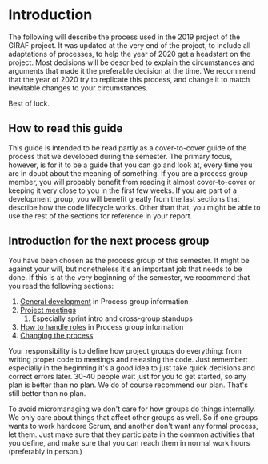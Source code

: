 # Introduction
The following will describe the process used in the 2019 project of the GIRAF project.
It was updated at the very end of the project, to include all adaptations of processes, to help the year of 2020 get a headstart on the project.
Most decisions will be described to explain the circumstances and arguments that made it the preferable decision at the time.
We recommend that the year of 2020 try to replicate this process, and change it to match inevitable changes to your circumstances.

Best of luck.

## How to read this guide
This guide is intended to be read partly as a cover-to-cover guide of the process that we developed during the semester.
The primary focus, however, is for it to be a guide that you can go and look at, every time you are in doubt about the meaning of something.
If you are a process group member, you will probably benefit from reading it almost cover-to-cover or keeping it very close to you in the first few weeks.
If you are part of a development group, you will benefit greatly from the last sections that describe how the code lifecycle works.
Other than that, you might be able to use the rest of the sections for reference in your report.

## Introduction for the next process group
You have been chosen as the process group of this semester. It might be against your will, but nonetheless it's an important job that needs to be done.
If this is at the very beginning of the semester, we recommend that you read the following sections:
1. [General development](process_group_information.md#general-development) in Process group information
2. [Project meetings](project_meetings.md#project-meetings)
   1. Especially sprint intro and cross-group standups
3. [How to handle roles](process_group_information.md#how-to-handle-roles) in Process group information
4. [Changing the process](changing_the_process.md)

Your responsibility is to define how project groups do everything: from writing proper code to meetings and releasing the code.
Just remember: especially in the beginning it's a good idea to just take quick decisions and correct errors later. 30-40 people wait just for you to get started, so any plan is better than no plan.
We do of course recommend our plan. That's still better than no plan.

To avoid micromanaging we don't care for how groups do things internally.
We only care about things that affect other groups as well.
So if one groups wants to work hardcore Scrum, and another don't want any formal process, let them.
Just make sure that they participate in the common activities that you define, and make sure that you can reach them in normal work hours (preferably in person.)

